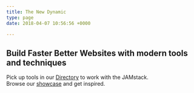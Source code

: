 ```yaml
---
title: The New Dynamic
type: page
date: 2018-04-07 10:56:56 +0000

---
```


## Build Faster Better Websites with modern tools and techniques
Pick up tools in our [Directory](/tool/) to work with the JAMstack.  
Browse our [showcase](/showcase/) and get inspired.

